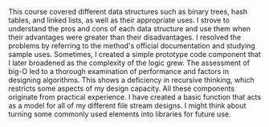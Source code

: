 This course covered different data structures such as binary trees, hash tables, and linked lists, as well as their appropriate uses. I strove to understand the pros and cons of each data structure and use them when their advantages were greater than their disadvantages. I resolved the problems by referring to the method's official documentation and studying sample uses. Sometimes, I created a simple prototype code component that I later broadened as the complexity of the logic grew. The assessment of big-O led to a thorough examination of performance and factors in designing algorithms. This shows a deficiency in recursive thinking, which restricts some aspects of my design capacity. All these components originate from practical experience. I have created a basic function that acts as a model for all of my different file stream designs. I might think about turning some commonly used elements into libraries for future use.

